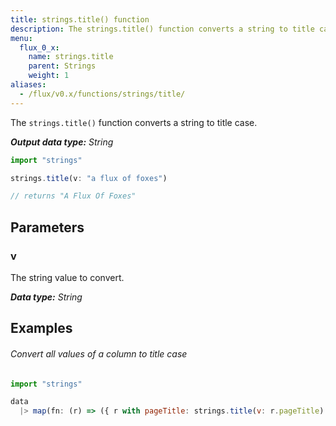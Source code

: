 ```yaml
---
title: strings.title() function
description: The strings.title() function converts a string to title case.
menu:
  flux_0_x:
    name: strings.title
    parent: Strings
    weight: 1
aliases:
  - /flux/v0.x/functions/strings/title/
---
```


The `strings.title()` function converts a string to title case.

_**Output data type:** String_

```js
import "strings"

strings.title(v: "a flux of foxes")

// returns "A Flux Of Foxes"
```

## Parameters

### v
The string value to convert.

_**Data type:** String_

## Examples

###### Convert all values of a column to title case
```js
import "strings"

data
  |> map(fn: (r) => ({ r with pageTitle: strings.title(v: r.pageTitle) }))
```
